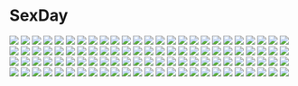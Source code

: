 # SexDay
![](https://konachan.com/image/0c57c9c1f3df4299a57e82d1ba84b382/Konachan.com%20-%20197478%20animal%20bird%20brown_hair%20clouble%20clouds%20green_eyes%20long_hair%20mermaid%20navel%20nude%20original%20sideboob%20sky%20sunset%20water.jpg)
![](https://konachan.com/image/2ca98eba87acdcb6eea3bfecf14ac6c4/Konachan.com%20-%20175872%20aqua_hair%20braids%20fire%20gloves%20long_hair%20magic%20moonknives%20necklace%20original%20purple_eyes%20water.jpg)
![](https://konachan.com/image/bd3b076b646d08bfa86669f183a6bab2/Konachan.com%20-%2067191%20arf%20fate_testarossa%20mahou_shoujo_lyrical_nanoha%20mahou_shoujo_lyrical_nanoha_a%27s%20mahou_shoujo_lyrical_nanoha_strikers%20thighhighs.jpg)
![](https://konachan.com/jpeg/146701ca4efb5e62a8a51ba11ab6a119/Konachan.com%20-%20264060%20ass%20ass_grab%20barefoot%20blush%20breasts%20bunnygirl%20catgirl%20censored%20game_cg%20group%20headband%20long_hair%20navel%20nipples%20nude%20pussy%20ribbons%20tail%20whirlpool.jpg)
![](https://konachan.com/jpeg/a5571aca32d789045c3f411044c6e9df/Konachan.com%20-%2096523%20blonde_hair%20chirigami-san%20long_hair%20red_eyes%20rumia%20touhou.jpg)
![](https://konachan.com/image/23e9a5f167fa2163fd88fab6fc89e8c3/Konachan.com%20-%20193500%20ass%20blue_eyes%20blush%20boots%20breasts%20catgirl%20condom%20cowgirl%20gloves%20headband%20kneehighs%20nipples%20original%20panties%20pink_hair%20pussy%20swimsuit%20underwear.jpg)
![](https://konachan.com/image/6f8513cdc064a505786ad1fb9f47cb32/Konachan.com%20-%2030051%20crossover%20hakurei_reimu%20hanyuu%20higurashi_no_naku_koro_ni%20japanese_clothes%20miko%20touhou.jpg)
![](https://konachan.com/image/d9332412dbcf720add48dcae24619054/Konachan.com%20-%20246061%202girls%20aikatsu%21%20blonde_hair%20boots%20bow%20braids%20gray_hair%20green_eyes%20long_hair%20nikaidou_yuzu%20red_eyes%20short_hair%20thighhighs%20uniform%20yuki_shiro.jpg)
![](https://konachan.com/image/21bdcf08b2a37917f6d90c587e29e331/Konachan.com%20-%2046554%20blonde_hair%20bow%20dress%20hat%20kirisame_marisa%20magic%20natsumiya_yuzu%20ribbons%20socks%20touhou%20witch%20yellow_eyes.jpg)
![](https://konachan.com/image/680ecfe833f992c67af4ca78a643adfd/Konachan.com%20-%2059639%20amagi_yukiko%20k-on%21%20kujikawa_rise%20orange%20parody%20persona%20persona_4%20satonaka_chie%20shirogane_naoto.jpg)
![](https://konachan.com/image/8e7968b2a6e6cc752a868af5f4a397ec/Konachan.com%20-%20203048%20ahri_%28league_of_legends%29%20animal_ears%20black_hair%20foxgirl%20heart%20hllro%20league_of_legends%20long_hair%20multiple_tails%20tail%20yellow_eyes.jpg)
![](https://konachan.com/image/e7f0814f5e44301e2c194f61277d55ec/Konachan.com%20-%20263821%202girls%20brown_hair%20couch%20haruka_natsuki%20jpeg_artifacts%20long_hair%20original%20red_eyes%20school_uniform%20short_hair%20sleeping.jpg)
![](https://konachan.com/image/6f4e7783a08d3fd3254bf64729b35de6/Konachan.com%20-%2056666%20akiyama_mio%20k-on%21%20kannazuki_no_miko%20parody%20tainaka_ritsu.jpg)
![](https://konachan.com/jpeg/d6a5f581fdc614e464166c276adf828d/Konachan.com%20-%20219800%20blue_%28pokemon%29%20bulbasaur%20charmander%20domu_%28hamadura%29%20male%20ookido_green%20pokemon%20red_%28pokemon%29%20squirtle.jpg)
![](https://konachan.com/jpeg/39849f6ed939eb5dfaf9266974115315/Konachan.com%20-%20188228%20akabeisoft3%20akizora_momiji%20bed%20black_hair%20blush%20breasts%20dekinai_watashi_ga_kurikaesu%20game_cg%20izumi_shino%20long_hair%20navel%20nipples%20nude.jpg)
![](https://konachan.com/jpeg/e6440bb36aded2576b8d0f6243f257d5/Konachan.com%20-%2067394%20tayutama.jpg)
![](https://konachan.com/jpeg/b61d1579dc0258a2a8f8b3eff7dd164b/Konachan.com%20-%20270123%20animal_ears%20apron%20blush%20book%20bunny_ears%20catgirl%20chibi%20cosplay%20dress%20gloves%20long_hair%20mad_hatter%20original%20pink_hair%20stockings%20thighhighs%20twintails.jpg)
![](https://konachan.com/image/fabfd5ea2719754d7b7ddaeb0d143354/Konachan.com%20-%20156566%20dragon%20dualscreen%20fire%20original%20pixiv_fantasia%20yuuki_youichi.jpg)
![](https://konachan.com/jpeg/3a22c2f637a7c864ea551e8d2e206da0/Konachan.com%20-%20255905%20animal%20book%20cow%20group%20industrial%20male%20mocha_%28cotton%29%20original%20scenic%20signed.jpg)
![](https://konachan.com/image/3f46f776a363b26094e54492fcd5cdb9/Konachan.com%20-%2029505%20kazehana%20sekirei.jpg)
![](https://konachan.com/jpeg/8ce840430ca85ff46570e5aff8baa843/Konachan.com%20-%20268817%20animal%20barefoot%20beach%20bikini%20bird%20blue_hair%20cat_smile%20drink%20hat%20hug%20long_hair%20navel%20pink_eyes%20ribbons%20sleeping%20swimsuit%20twintails%20water%20watermark%20wink.jpg)
![](https://konachan.com/image/94a2883fc31717173f657969ffcc6e9e/Konachan.com%20-%20282321%20animal%20bird%20feathers%20iwakura_lain%20nakamura_yukihiro%20serial_experiments_lain%20sunset.jpg)
![](https://konachan.com/image/f8361d0dabe9f6bf34dbb8bb6c677015/Konachan.com%20-%2076441%20bikini%20food%20kissxsis%20suminoe_ako%20suminoe_riko%20swimsuit.jpg)
![](https://konachan.com/image/5f1a382cce1ba4d88091ee37f669a69c/Konachan.com%20-%20101508%20dise%20flandre_scarlet%20polychromatic%20touhou%20vampire.jpg)
![](https://konachan.com/jpeg/f1c2ab26e50cad8c131af057bf502920/Konachan.com%20-%20190769%20mizutame_tori%20original.jpg)
![](https://konachan.com/image/6b261fe37625e00e6dd2633208533602/Konachan.com%20-%2010291%20japanese_clothes%20kimono%20kunogi_himawari%20pink%20xxxholic.jpg)
![](https://konachan.com/image/38439fa39f74ec3be8592677fbe375a8/Konachan.com%20-%20138528%20hoshiguma_yuugi%20mystia_lorelei%20onibi_%28foxhound4185%29%20touhou.jpg)
![](https://konachan.com/jpeg/0a35bb27157bd8b4e8c91a7eca626b4d/Konachan.com%20-%2066990%20all_male%20baka_to_test_to_shoukanjuu%20kinoshita_hideyoshi%20male%20transparent%20trap%20vector.jpg)
![](https://konachan.com/jpeg/532ffad0e132122ab8362b30329168bc/Konachan.com%20-%20103805%20animal_ears%20bell%20bow%20catgirl%20chibi%20choker%20green_eyes%20green_hair%20kuroneko_liger%20original%20ribbons%20tail.jpg)
![](https://konachan.com/jpeg/dcca3a587f9ef2257c040aa3b41e34f6/Konachan.com%20-%20261037%20azur_lane%20bed%20blush%20breasts%20censored%20gloves%20long_hair%20navel%20nipples%20nude%20penis%20pubic_hair%20pussy%20pussy_juice%20red_eyes%20red_hair%20thighhighs%20twintails.jpg)
![](https://konachan.com/jpeg/8c57def1d3b055f5a04b23ef9f05ea96/Konachan.com%20-%20121059%20game_cg%20ikura_nagisa%20mashiro_summer%20misaki_mio%20rain%20school_uniform%20short_hair%20umbrella%20water.jpg)
![](https://konachan.com/jpeg/32d316e2bc2f33abb312d1adbedca367/Konachan.com%20-%20237521%20all_male%20building%20cape%20clouds%20edmond_dantes%20fate_grand_order%20fate_%28series%29%20gray_hair%20hat%20male%20moon%20risokaso%20short_hair%20sky%20yellow_eyes.jpg)
![](https://konachan.com/image/4516083d25a27190fe02558731bcf86a/Konachan.com%20-%20170447%202girls%20blonde_hair%20blue_eyes%20breasts%20fingering%20kouichi_eiji%20navel%20nipples%20nude%20original%20purple_eyes%20purple_hair%20short_hair%20wet%20yuri.jpg)
![](https://konachan.com/jpeg/9bc781097ad9ec813822143cf1b786ab/Konachan.com%20-%20174614%20bed%20black_hair%20blush%20book%20breasts%20cleavage%20dengeki_hime%20glace%20glasses%20logo%20long_hair%20no_bra%20pajamas%20phone%20pink_eyes%20saeki_nao%20scan%20twintails.jpg)
![](https://konachan.com/jpeg/2755c9f419fc0f8b3f0f82d50c19be8b/Konachan.com%20-%20284575%20ass%20blush%20breasts%20censored%20fang%20hasu_%28hk_works%29%20horns%20long_hair%20nipples%20nude%20original%20penis%20pointed_ears%20pussy%20red_eyes%20waifu2x%20white_hair%20wings.jpg)
![](https://konachan.com/jpeg/9eba071e86c630378b88eac9116bf9c6/Konachan.com%20-%20102566%20blue_eyes%20blue_hair%20close%20denpa_onna_to_seishun_otoko%20negativezero%20touwa_erio%20transparent%20vector.jpg)
![](https://konachan.com/image/4cfd3cf40377364f11f98bd361fccc55/Konachan.com%20-%20122252%202girls%20cofepig%20hat%20komeiji_koishi%20komeiji_satori%20polychromatic%20short_hair%20sketch%20touhou.jpg)
![](https://konachan.com/jpeg/3725d66171465d714078a22d88d15ce5/Konachan.com%20-%2087724%20animal_ears%20bath%20black_hair%20blue_eyes%20blue_hair%20blush%20breasts%20brown_hair%20chimaro%20endou_saya%20game_cg%20hat%20long_hair%20nipples%20nude%20short_hair%20toranosuke.jpg)
![](https://konachan.com/image/56f4ac2a39d0221f01643a9b36b60842/Konachan.com%20-%2068525%20kagamine_len%20kagamine_rin%20male%20vocaloid.jpg)
![](https://konachan.com/image/7add92cceca2a770ac889da14e73c6a7/Konachan.com%20-%2076046%20boots%20brown_hair%20dragon%20dress%20gloves%20green_hair%20kiwamu%20long_hair%20original%20sword%20weapon.jpg)
![](https://konachan.com/image/bd08ada19afae7d79731fff6c6d49d3b/Konachan.com%20-%20142585%20blush%20brown_eyes%20brown_hair%20drums%20guitar%20instrument%20long_hair%20microphone%20piano%20pink_hair%20ponytail%20red_eyes%20scan%20thighhighs%20tsugumi%20twintails.jpg)
![](https://konachan.com/image/6ea22ab150dd37e89c7fcae846ca7fcd/Konachan.com%20-%20244653%20cc%20close%20code_geass%20gradient%20green_hair%20vector%20yellow_eyes.jpg)
![](https://konachan.com/image/b47db6ea8d7cb554796afb5f6064bc81/Konachan.com%20-%20287893%20blue_eyes%20blue_hair%20blush%20bow%20close%20cropped%20glasses%20gochuumon_wa_usagi_desu_ka%3F%20kafuu_chino%20loli%20long_hair%20skirt%20uniform%20white%20zenon_%28for_achieve%29.jpg)
![](https://konachan.com/jpeg/9d6d6d173ad805016ff42974cf4689e7/Konachan.com%20-%20265539%20aliasing%20aqua_eyes%20ass%20bikini%20black_hair%20headdress%20maid%20panty_pull%20senran_kagura%20sideboob%20swimsuit%20third-party_edit%20undressing%20white.jpg)
![](https://konachan.com/jpeg/7bd535f22c76f91f0b7255765de1ee03/Konachan.com%20-%2029330%20blue_hair%20breasts%20clouds%20flat_chest%20gray_eyes%20happoubi_jin%20koromogae_maya%20nipples%20nude%20resort_boin%20short_hair%20sky.jpg)
![](https://konachan.com/image/105595775a4d6e95cc2d8139244338ef/Konachan.com%20-%20114710%20diamic_days%20game_cg%20green_hair%20himenogawa_kotora%20lump_of_sugar%20orange_eyes%20school_uniform%20sesena_yau.jpg)
![](https://konachan.com/image/1c046add9a6cda781cec1b54de24186e/Konachan.com%20-%20124107%20beru%20bow%20brown_hair%20hakurei_reimu%20japanese_clothes%20long_hair%20miko%20ofuda%20red_eyes%20touhou.jpg)
![](https://konachan.com/image/046c05d49bd71a5204c9c04f39119a30/Konachan.com%20-%2061833%20hakurei_reimu%20kitsune_%28scaz%29%20touhou.jpg)
![](https://konachan.com/jpeg/de2871e0383df0fc129c6db5d3a5ef76/Konachan.com%20-%20183882%202girls%20animal_ears%20black_hair%20blush%20catgirl%20fang%20green_eyes%20original%20pink_eyes%20pink_hair%20tsuki_nxo%20twintails.jpg)
![](https://konachan.com/image/a7d034d9fc1f1800c94a584d6326ea58/Konachan.com%20-%20269423%202girls%20bow%20braids%20breasts%20cleavage%20dress%20hat%20headdress%20izayoi_sakuya%20long_hair%20maid%20ponytail%20purple_eyes%20touhou%20watermark%20wristwear%20yagokoro_eirin.jpg)
![](https://konachan.com/image/1a4989b55fddcef65f96047eba356f14/Konachan.com%20-%20242870%20aliasing%20apron%20ashiya_shirou%20black_hair%20blonde_hair%20bow%20braids%20green_eyes%20long_hair%20male%20maou_sadao%20pocho%20red_hair%20short_hair%20skirt%20yusa_emi.jpg)
![](https://konachan.com/image/15d69fb5384822821f2acbd966b6e8e9/Konachan.com%20-%20120306%20black_hair%20glasses%20purple_eyes%20surolen%20tagme.jpg)
![](https://konachan.com/image/4554daeb5328f9e5db4cb19301de64cb/Konachan.com%20-%20167109%20ass%20long_hair%20mechagirl%20merontomari%20original%20ponytail%20red_eyes%20red_hair%20sword%20weapon.jpg)
![](https://konachan.com/image/60b372888b9121a7141b1da5247a37c0/Konachan.com%20-%20223733%20anus%20blonde_hair%20blush%20breasts%20censored%20golden_darkness%20male%20mogu%20nipples%20nude%20penis%20red_eyes%20sex%20to_love_ru%20to_love_ru_darkness.jpg)
![](https://konachan.com/jpeg/dcc52a0beda2e3c2b33110f2559743d5/Konachan.com%20-%20168409%20blush%20bondage%20breasts%20cum%20headdress%20long_hair%20male%20nipples%20nishieda%20original%20panties%20penis%20pink_eyes%20scan%20sex%20stockings%20trap%20underwear%20waitress%20wet.jpg)
![](https://konachan.com/image/88f167600dd0b7eacb018e59df5ac61b/Konachan.com%20-%20128063%20dressing%20konpaku_youmu%20panties%20shimesaba_kohada%20short_hair%20skirt%20skirt_lift%20striped_panties%20sword%20thighhighs%20touhou%20underwear%20weapon.jpg)
![](https://konachan.com/image/0f421d36e3f8e7a585ad1730f3f83a96/Konachan.com%20-%2067742%20barefoot%20beach%20bikini%20blue_eyes%20blush%20breasts%20cleavage%20clouds%20gray_hair%20long_hair%20megami%20navel%20ribbons%20scan%20swimsuit%20topless%20water%20watermark.jpg)
![](https://konachan.com/image/5c20f7e695f4dc26199365cae9b8d727/Konachan.com%20-%2042295%20sakurano_otoha%20sky_girls.jpg)
![](https://konachan.com/image/ba9bb0965d6b1ce36c3783980e82a368/Konachan.com%20-%209965%20double_wish%20kisaragi_mizu%20swimsuit%20w_wish.jpg)
![](https://konachan.com/image/aa28a067a65f89a78511881164c1f85b/Konachan.com%20-%20123297%20akashio%20blue_eyes%20blue_hair%20blush%20bow%20brown_hair%20doll%20dress%20food%20hourai%20long_hair%20pink_hair%20red_eyes%20ribbons%20short_hair%20touhou%20twintails%20wings.jpg)
![](https://konachan.com/image/4f3bf4a08ba0e892a0a48151597ff6e8/Konachan.com%20-%20152148%20aqua_eyes%20blush%20breasts%20green_hair%20japanese_clothes%20kochiya_sanae%20long_hair%20miko%20nipples%20nironiro%20no_bra%20open_shirt%20touhou.jpg)
![](https://konachan.com/jpeg/00b85c90e0356a3059a7272105ef1377/Konachan.com%20-%2090972%20933%20furudo_erika%20umineko_no_naku_koro_ni.jpg)
![](https://konachan.com/image/1db12e349820292422fb860b5f2b79ab/Konachan.com%20-%2061344%20blue_eyes%20long_hair%20megurine_luka%20pink_hair%20vocaloid.jpg)
![](https://konachan.com/jpeg/d9015cc930be4a9f7803af9de835f890/Konachan.com%20-%20137748%20breasts%20brown_eyes%20brown_hair%20censored%20famima%20game_cg%20nipples%20nude%20ouma_hibiki%20penis%20pussy%20puzzlebox%20sex%20wink.jpg)
![](https://konachan.com/image/ee4ee0705e3026d671d50676e0630655/Konachan.com%20-%20237305%20animal_ears%20au_ra%20blue_hair%20catgirl%20gloves%20green_eyes%20green_hair%20hat%20lalafell%20long_hair%20miqo%27te%20red_hair%20short_hair%20thighhighs%20yellow_eyes.jpg)
![](https://konachan.com/image/24366b16791ae38c69c5887a88036328/Konachan.com%20-%20186175%20bikini_top%20breasts%20brown_eyes%20brown_hair%20kanden_suki%20navel%20original%20shirt_lift%20short_hair%20shorts%20signed%20underwear%20white%20wristwear.jpg)
![](https://konachan.com/image/c5df3f219f068b060730d7dde8064872/Konachan.com%20-%2085054%20fullmetal_alchemist%20scar_%28fma%29%20sunglasses.jpg)
![](https://konachan.com/jpeg/5ebac0f82da68a0f3d581d64fb0b77ea/Konachan.com%20-%20169867%20black_hair%20chibi%20hat%20logo%20long_hair%20lump_of_sugar%20moekibara_fumitake%20pantyhose%20purple_eyes%20ribbons%20school_uniform%20shiratori_aira%20skirt%20watermark.jpg)
![](https://konachan.com/jpeg/160f425261afadc1c0f38427b366c5c5/Konachan.com%20-%20233337%20blonde_hair%20breasts%20brown_eyes%20game_cg%20long_hair%20momozono_moka%20navel%20nipples%20no_bra%20open_shirt%20school_uniform%20shinsou_noise%20shorts%20spread_legs%20wet.jpg)
![](https://konachan.com/image/fc3c85e6d3ba1b776edd45a8eceafb98/Konachan.com%20-%2010186%20milfa_%28platinum_wind%29%20moekibara_fumitake%20platinum_wind_hoshi_no_shi_ga_kikoetara.jpg)
![](https://konachan.com/image/018a991785706fa512bad4872e352884/Konachan.com%20-%20307726%20brown_hair%20flowers%20original%20purple_eyes%20rain%20school_uniform%20tagme_%28artist%29%20water%20wet.jpg)
![](https://konachan.com/jpeg/cb6bcc54ed39c5721fdb381ef5a7a135/Konachan.com%20-%20264269%20animal_ears%20anthropomorphism%20azur_lane%20bodysuit%20breasts%20bunny_ears%20bunnygirl%20cleavage%20long_hair%20red_eyes%20red_hair%20tagme_%28artist%29%20tail%20twintails.jpg)
![](https://konachan.com/image/72212840c85734d26ecec77fe5070144/Konachan.com%20-%2049650%20amafuki_setsuka%20blue_hair%20green_eyes%20hanafubuki%20sakurazawa_izumi%20school_uniform.jpg)
![](https://konachan.com/jpeg/1ff56de03fff64a85f6dba39ab80227e/Konachan.com%20-%2020376%20animal_ears%20catgirl%20kokubunji_koyori%20nurse_witch_komugi-chan%20nurse_witch_komugi-chan_magikarte%20poyoyon_rokku%20vector.jpg)
![](https://konachan.com/jpeg/185db90d790d44b1694c88931014df54/Konachan.com%20-%20292222%20blonde_hair%20blush%20braids%20granblue_fantasy%20kakage%20long_hair%20thighhighs%20twintails%20zeta_%28granblue_fantasy%29.jpg)
![](https://konachan.com/jpeg/8d0e177dc0576bd6f5eb5b4ae369fbb3/Konachan.com%20-%20263915%20animal_ears%20blush%20candy%20chocolate%20couch%20doggirl%20kujou_danbo%20long_hair%20navel%20original%20red_eyes%20skirt%20tail%20thighhighs%20tie%20undressing%20white_hair.jpg)
![](https://konachan.com/image/3f1b74d12c589840bafcc3fd64ecec97/Konachan.com%20-%2057718%20akiyama_mio%20blush%20k-on%21.jpg)
![](https://konachan.com/jpeg/7674107b7d02368113934ec9d4e52ca4/Konachan.com%20-%2097470%20akizuki_tsukasa%20aqua%20blush%20brown_hair%20game_cg%20nonomiya_chisa%20panties%20school_uniform%20sorahane%20underwear.jpg)
![](https://konachan.com/jpeg/08c2b6bd1c8b5e49cb76439776357d1b/Konachan.com%20-%20181977%20armor%20arty_%28harem_gain%29%20blood%20book%20building%20elbow_gloves%20glasses%20gloves%20gray_hair%20harem_gain%20long_hair%20navel%20sword%20weapon%20zasha.jpg)
![](https://konachan.com/image/f05ce9e63458ebc4db53a47843bed23a/Konachan.com%20-%2097539%20mahou_shoujo_madoka_magica%20miki_sayaka%20misu_kasumi.jpg)
![](https://konachan.com/jpeg/caf11027de7ebca120c20127e01f86ff/Konachan.com%20-%20280189%20aliasing%20ass%20bed%20blush%20breasts%20ghettoyouth%20k-on%21%20monochrome%20no_bra%20nopan%20pubic_hair%20pussy%20shirt_lift%20short_hair%20socks%20suzuki_jun%20twintails%20uncensored.jpg)
![](https://konachan.com/jpeg/bb440f0b9419fcea7466c92dedcfd0d3/Konachan.com%20-%20301681%20ai_yori_akashi%20blue_hair%20cameltoe%20dress%20fang%20flat_chest%20horns%20maid%20panties%20short_hair%20skirt_lift%20tail%20underwear%20upskirt%20yellow_eyes%20yu-gi-oh.jpg)
![](https://konachan.com/jpeg/e5f02d3545a65d9894c2ec9a104533e0/Konachan.com%20-%20256815%20animal%20bird%20brown_hair%20building%20clouds%20fjsmu%20scenic%20shameimaru_aya%20short_hair%20sky%20touhou%20wings.jpg)
![](https://konachan.com/image/c00c9cc690066e3e156407761110f12c/Konachan.com%20-%20188798%20blush%20breasts%20censored%20group%20ichigo_100%20nipples%20panties%20panty_pull%20pussy_juice%20underwear.jpg)
![](https://konachan.com/image/cf2d40f05a4231571ccd01d7f15f3a12/Konachan.com%20-%20266271%20goth-loli%20lolita_fashion%20rozen_maiden%20ryokucha-mai%20shinku%20suigintou.jpg)
![](https://konachan.com/image/2700fd950e9f3dc638f23a793f4949f6/Konachan.com%20-%20197333%20aqua_eyes%20aqua_hair%20blush%20choker%20dress%20hatsune_miku%20headdress%20hoodie%20instrument%20leaves%20long_hair%20sa_%28h28085%29%20vocaloid%20wristwear.jpg)
![](https://konachan.com/jpeg/41066b2c1d88fc20db749fecdade19e3/Konachan.com%20-%20232081%20nishizawa%20pokemon%20popplio%20suiren_%28pokemon%29%20waifu2x.jpg)
![](https://konachan.com/image/295293244db57bbfc24c89628979d9e8/Konachan.com%20-%2054501%20animal%20bakemonogatari%20cat%20glasses%20hanekawa_tsubasa%20monogatari_%28series%29.jpg)
![](https://konachan.com/image/699b29b63ec5a15cdcca4c0dfad8221c/Konachan.com%20-%20194255%20animal%20animal_ears%20bee_%28deadflow%29%20bell%20food%20fox%20foxgirl%20japanese_clothes%20kimono%20long_hair%20orange_eyes%20original%20ponytail%20purple_hair%20ribbons%20tail.jpg)
![](https://konachan.com/image/b87e6cf65bac34fe80ba9b70450c488d/Konachan.com%20-%2052123%20blush%20breasts%20cum%20game_cg%20long_hair%20magus_tale%20nipples%20orange_eyes%20red_hair%20seera_finis_victoria%20sex%20whirlpool.jpg)
![](https://konachan.com/image/f5824808c587850a333f9add0da9fed5/Konachan.com%20-%20199054%20bakemonogatari%20blonde_hair%20dress%20goggles%20hat%20long_hair%20monogatari_%28series%29%20oshino_shinobu%20pointed_ears%20shiro_%28himawari%29%20thighhighs%20yellow_eyes.jpg)
![](https://konachan.com/image/5a3b7809804774a722448e80d0c3f505/Konachan.com%20-%20275410%20blood%20bondage%20brown_eyes%20halo%20long_hair%20original%20spread_legs%20white_hair%20wings%20yoneyama_mai.jpg)
![](https://konachan.com/image/1981c8f48df9181e02ca8f3ef54f0ae7/Konachan.com%20-%2058980%20animal%20cat%20hatsune_miku%20powhu%20vocaloid%20yellow.jpg)
![](https://konachan.com/jpeg/847f3c05289d584cf83c68ec71e045f7/Konachan.com%20-%20253419%20animal%20bat%20blush%20burbur%20collar%20cross%20demon%20fang%20grass%20halloween%20moon%20navel%20night%20original%20pumpkin%20shorts%20sky%20stars%20stockings%20succubus%20tail%20wings.jpg)
![](https://konachan.com/image/d1657296b59c30805725fc4915cf9475/Konachan.com%20-%2089620%20hatsune_miku%20vocaloid.jpg)
![](https://konachan.com/image/fecb0fbbb7b7e242ac239fea6f56041d/Konachan.com%20-%20283904%20asou_%28asabu202%29%20black_hair%20close%20katou_megumi%20panties%20saenai_heroine_no_sodatekata%20school_uniform%20short_hair%20skirt%20skirt_lift%20sleeping%20underwear.jpg)
![](https://konachan.com/image/617a98df27356e66c9b2d410cc5470b6/Konachan.com%20-%20228586%20animal%20bat%20black_hair%20cape%20fang%20garter_belt%20long_hair%20original%20panties%20pointed_ears%20red_eyes%20shiokonbu%20skirt%20stockings%20thighhighs%20underwear%20vampire.jpg)
![](https://konachan.com/image/00a7af1aa2c0e92be7d9787ca7697ba1/Konachan.com%20-%2025487%20eureka_seven%20holland_novak.jpeg)
![](https://konachan.com/jpeg/182e6678fba7c7734f0d4dc87bb1a218/Konachan.com%20-%20250812%20bandage%20black_hair%20blonde_hair%20choker%20chunnkoromochi%20gradient%20hoodie%20isaac_foster%20long_hair%20male%20rachel_gardner%20satsuriku_no_tenshi%20scythe%20weapon.jpg)
![](https://konachan.com/jpeg/c01202ddfe356e5e120a801e6a50dc74/Konachan.com%20-%20248057%20annin_doufu%20anzai_miyako%20idolmaster%20idolmaster_cinderella_girls%20idolmaster_cinderella_girls_starlight_stage%20katagiri_sanae%20tagme_%28character%29.jpg)
